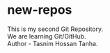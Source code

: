 # new-repos
This is my second Git Repository.
<br>
We are learning Git/GitHub.
<br>
Author - Tasnim Hossan Tanha.
